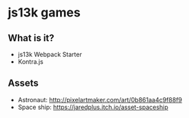 # js13k games

## What is it?
  - js13k Webpack Starter
  - Kontra.js

## Assets
 * Astronaut: http://pixelartmaker.com/art/0b861aa4c9f88f9
 * Space ship: https://jaredplus.itch.io/asset-spaceship
